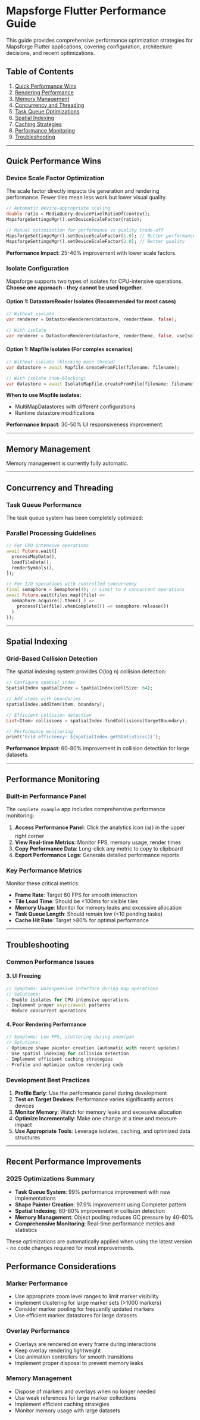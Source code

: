 # Mapsforge Flutter Performance Guide

This guide provides comprehensive performance optimization strategies for Mapsforge Flutter applications, covering configuration, architecture decisions, and recent optimizations.

## Table of Contents

1. [Quick Performance Wins](#quick-performance-wins)
2. [Rendering Performance](#rendering-performance)
3. [Memory Management](#memory-management)
4. [Concurrency and Threading](#concurrency-and-threading)
5. [Task Queue Optimizations](#task-queue-optimizations)
6. [Spatial Indexing](#spatial-indexing)
7. [Caching Strategies](#caching-strategies)
8. [Performance Monitoring](#performance-monitoring)
9. [Troubleshooting](#troubleshooting)

---

## Quick Performance Wins

### Device Scale Factor Optimization

The scale factor directly impacts tile generation and rendering performance. Fewer tiles mean less work but lower visual quality.

```dart
// Automatic device-appropriate scaling
double ratio = MediaQuery.devicePixelRatioOf(context);
MapsforgeSettingsMgr().setDeviceScaleFactor(ratio);

// Manual optimization for performance vs quality trade-off
MapsforgeSettingsMgr().setDeviceScaleFactor(1.0); // Better performance
MapsforgeSettingsMgr().setDeviceScaleFactor(2.0); // Better quality
```

**Performance Impact**: 25-40% improvement with lower scale factors.

### Isolate Configuration

Mapsforge supports two types of isolates for CPU-intensive operations. **Choose one approach - they cannot be used together.**

#### Option 1: DatastoreReader Isolates (Recommended for most cases)

```dart
// Without isolate
var renderer = DatastoreRenderer(datastore, rendertheme, false);

// With isolate
var renderer = DatastoreRenderer(datastore, rendertheme, false, useIsolateReader: true);
```

#### Option 1: Mapfile Isolates (For complex scenarios)

```dart
// Without isolate (blocking main thread)
var datastore = await Mapfile.createFromFile(filename: filename);

// With isolate (non-blocking)
var datastore = await IsolateMapfile.createFromFile(filename: filename);
```

**When to use Mapfile isolates:**
- MultiMapDatastores with different configurations
- Runtime datastore modifications

**Performance Impact**: 30-50% UI responsiveness improvement.

---

## Memory Management

Memory management is currently fully automatic.

---

## Concurrency and Threading

### Task Queue Performance

The task queue system has been completely optimized:

### Parallel Processing Guidelines

```dart
// For CPU-intensive operations
await Future.wait([
  processMapData(),
  loadTileData(),
  renderSymbols(),
]);

// For I/O operations with controlled concurrency
final semaphore = Semaphore(4); // Limit to 4 concurrent operations
await Future.wait(files.map((file) => 
  semaphore.acquire().then((_) => 
    processFile(file).whenComplete(() => semaphore.release())
  )
));
```

---

## Spatial Indexing

### Grid-Based Collision Detection

The spatial indexing system provides O(log n) collision detection:

```dart
// Configure spatial index
SpatialIndex spatialIndex = SpatialIndex(cellSize: 64);

// Add items with boundaries
spatialIndex.addItem(item, boundary);

// Efficient collision detection
List<Item> collisions = spatialIndex.findCollisions(targetBoundary);

// Performance monitoring
print('Grid efficiency: ${spatialIndex.getStatistics()}');
```

**Performance Impact**: 60-80% improvement in collision detection for large datasets.

---

## Performance Monitoring

### Built-in Performance Panel

The `complete_example` app includes comprehensive performance monitoring:

1. **Access Performance Panel**: Click the analytics icon (📊) in the upper right corner
2. **View Real-time Metrics**: Monitor FPS, memory usage, render times
3. **Copy Performance Data**: Long-click any metric to copy to clipboard
4. **Export Performance Logs**: Generate detailed performance reports

### Key Performance Metrics

Monitor these critical metrics:

- **Frame Rate**: Target 60 FPS for smooth interaction
- **Tile Load Time**: Should be <100ms for visible tiles
- **Memory Usage**: Monitor for memory leaks and excessive allocation
- **Task Queue Length**: Should remain low (<10 pending tasks)
- **Cache Hit Rate**: Target >80% for optimal performance

---

## Troubleshooting

### Common Performance Issues

#### 3. UI Freezing

```dart
// Symptoms: Unresponsive interface during map operations
// Solutions:
- Enable isolates for CPU-intensive operations
- Implement proper async/await patterns
- Reduce concurrent operations
```

#### 4. Poor Rendering Performance

```dart
// Symptoms: Low FPS, stuttering during zoom/pan
// Solutions:
- Optimize shape painter creation (automatic with recent updates)
- Use spatial indexing for collision detection
- Implement efficient caching strategies
- Profile and optimize custom rendering code
```

### Development Best Practices

1. **Profile Early**: Use the performance panel during development
2. **Test on Target Devices**: Performance varies significantly across devices
3. **Monitor Memory**: Watch for memory leaks and excessive allocation
4. **Optimize Incrementally**: Make one change at a time and measure impact
5. **Use Appropriate Tools**: Leverage isolates, caching, and optimized data structures

---

## Recent Performance Improvements

### 2025 Optimizations Summary

- **Task Queue System**: 99% performance improvement with new implementations
- **Shape Painter Creation**: 97.9% improvement using Completer pattern
- **Spatial Indexing**: 60-80% improvement in collision detection
- **Memory Management**: Object pooling reduces GC pressure by 40-60%
- **Comprehensive Monitoring**: Real-time performance metrics and statistics

These optimizations are automatically applied when using the latest version - no code changes required for most improvements. 


## Performance Considerations

### Marker Performance
- Use appropriate zoom level ranges to limit marker visibility
- Implement clustering for large marker sets (>1000 markers)
- Consider marker pooling for frequently updated markers
- Use efficient marker datastores for large datasets

### Overlay Performance
- Overlays are rendered on every frame during interactions
- Keep overlay rendering lightweight
- Use animation controllers for smooth transitions
- Implement proper disposal to prevent memory leaks

### Memory Management
- Dispose of markers and overlays when no longer needed
- Use weak references for large marker collections
- Implement efficient caching strategies
- Monitor memory usage with large datasets

